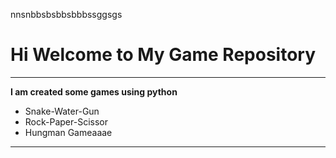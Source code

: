 nnsnbbsbsbbsbbbssggsgs



# Hi Welcome to My Game Repository
***

**I am created some games using python**
- Snake-Water-Gun
- Rock-Paper-Scissor
- Hungman Gameaaae
---


